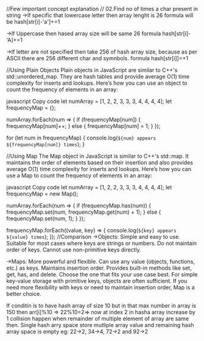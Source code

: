 //Few important concept explanation
// 02.Find no of times a char present in string
->If specific that lowercase letter then array lenght is 26
formula will be hash[str[i]-'a']+=1

->If Uppercase then hased array size will be same 26
formula hash[str[i]-'A]+=1

->If letter are not specified then take 256 of hash array size,
because as per ASCII there are 256 different char and symnbols.
formula hash[str[i]]=+1

<!-- Ordered map and Undorderd Map in javascript similar to C++-->
//Using Plain Objects
Plain objects in JavaScript are similar to C++'s std::unordered_map. They are hash tables and provide average O(1) time complexity for inserts and lookups. Here’s how you can use an object to count the frequency of elements in an array:

javascript
Copy code
let numArray = [1, 2, 2, 3, 3, 3, 4, 4, 4, 4];
let frequencyMap = {};

numArray.forEach(num => {
    if (frequencyMap[num]) {
        frequencyMap[num]++;
    } else {
        frequencyMap[num] = 1;
    }
});

for (let num in frequencyMap) {
    console.log(`${num} appears ${frequencyMap[num]} times`);
}

//Using Map
The Map object in JavaScript is similar to C++'s std::map. It maintains the order of elements based on their insertion and also provides average O(1) time complexity for inserts and lookups. Here’s how you can use a Map to count the frequency of elements in an array:

javascript
Copy code
let numArray = [1, 2, 2, 3, 3, 3, 4, 4, 4, 4];
let frequencyMap = new Map();

numArray.forEach(num => {
    if (frequencyMap.has(num)) {
        frequencyMap.set(num, frequencyMap.get(num) + 1);
    } else {
        frequencyMap.set(num, 1);
    }
});

frequencyMap.forEach((value, key) => {
    console.log(`${key} appears ${value} times`);
});
//Comparison
->Objects:
Simple and easy to use.
Suitable for most cases where keys are strings or numbers.
Do not maintain order of keys.
Cannot use non-primitive keys directly.

->Maps:
More powerful and flexible.
Can use any value (objects, functions, etc.) as keys.
Maintains insertion order.
Provides built-in methods like set, get, has, and delete.
Choose the one that fits your use case best. For simple key-value storage with primitive keys, 
objects are often sufficient. If you need more flexibility with keys or 
need to maintain insertion order, Map is a better choice.


<!-- Division method -->
If conditin is to have hash array of size 10 but in that max number in array is 150
then arr[i]%10 => 22%10=2=> now at index 2 in hasha array increase by 1
collision happen when remainder of multiple element of array are same then.
Single hash arry space store mutliple array value and remaining hash array space is empty
eg: 22->2, 34->4, 72->2 and 92->2